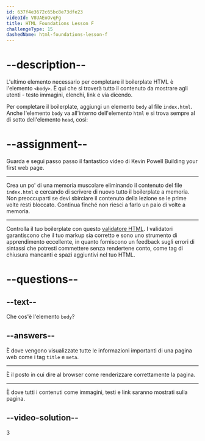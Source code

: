 ```yaml
---
id: 637f4e3672c65bc8e73dfe23
videoId: V8UAEoOvqFg
title: HTML Foundations Lesson F
challengeType: 15
dashedName: html-foundations-lesson-f
---
```


# --description--

L'ultimo elemento necessario per completare il boilerplate HTML è l'elemento `<body>`. È qui che si troverà tutto il contenuto da mostrare agli utenti - testo immagini, elenchi, link e via dicendo.

Per completare il boilerplate, aggiungi un elemento `body` al file `index.html`. Anche l'elemento `body` va all'interno dell'elemento `html` e si trova sempre al di sotto dell'elemento `head`, così:

# --assignment--

Guarda e segui passo passo il fantastico video di Kevin Powell Building your first web page.

---

Crea un po' di una memoria muscolare eliminando il contenuto del file `index.html` e cercando di scrivere di nuovo tutto il boilerplate a memoria. Non preoccuparti se devi sbirciare il contenuto della lezione se le prime volte resti bloccato. Continua finché non riesci a farlo un paio di volte a memoria.

---

Controlla il tuo boilerplate con questo [validatore HTML](https://www.freeformatter.com/html-validator.html). I validatori garantiscono che il tuo markup sia corretto e sono uno strumento di apprendimento eccellente, in quanto forniscono un feedback sugli errori di sintassi che potresti commettere senza rendertene conto, come tag di chiusura mancanti e spazi aggiuntivi nel tuo HTML.

# --questions--

## --text--

Che cos'è l'elemento `body`?

## --answers--

È dove vengono visualizzate tutte le informazioni importanti di una pagina web come i tag `title` e `meta`.

---

È il posto in cui dire al browser come renderizzare correttamente la pagina.

---

È dove tutti i contenuti come immagini, testi e link saranno mostrati sulla pagina.


## --video-solution--

3
